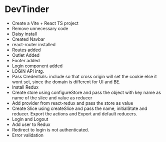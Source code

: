 # DevTinder

- Create a Vite + React TS project
- Remove unnecessary code
- Daisy install
- Created Navbar
- react-router installed
- Routes added
- Outlet Added
- Footer added
- Login component added
- LOGIN API intg.
- Pass Credentials: include so that cross origin will set the cookie else it wont set, since the domain is different for UI and BE.
- Install Redux
- Create store using configureStore and pass the object with key name as name of the slice and value as reducer
- Add provider from react-redux and pass the store as value
- Create Slice using createSlice and pass the name, initialState and reducer. Export the actions and Export and default reducers.
- Login and Logout
- Add user to Redux
- Redirect to login is not authenticated.
- Error validation
